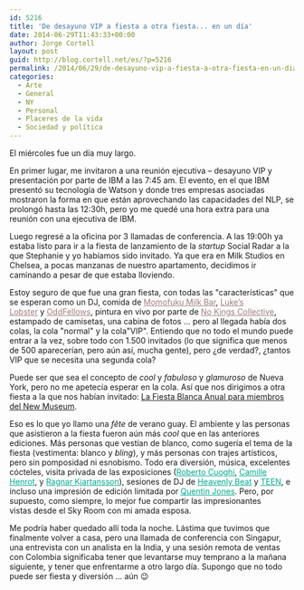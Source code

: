 ```yaml
---
id: 5216
title: 'De desayuno VIP a fiesta a otra fiesta... en un día'
date: 2014-06-29T11:43:33+00:00
author: Jorge Cortell
layout: post
guid: http://blog.cortell.net/es/?p=5216
permalink: /2014/06/29/de-desayuno-vip-a-fiesta-a-otra-fiesta-en-un-dia/
categories:
  - Arte
  - General
  - NY
  - Personal
  - Placeres de la vida
  - Sociedad y polí­tica
---
```

El miércoles fue un día muy largo.

En primer lugar, me invitaron a una reunión ejecutiva – desayuno VIP y presentación por parte de IBM a las 7:45 am. El evento, en el que IBM presentó su tecnología de Watson y donde tres empresas asociadas mostraron la forma en que están aprovechando las capacidades del NLP, se prolongó hasta las 12:30h, pero yo me quedé una hora extra para una reunión con una ejecutiva de IBM.


  


<div class="g-post" data-href="https://plus.google.com/117540328864057451888/posts/8NmZgJvGG3m">
</div>

Luego regresé a la oficina por 3 llamadas de conferencia. A las 19:00h ya estaba listo para ir a la fiesta de lanzamiento de la _startup_ Social Radar a la que Stephanie y yo habíamos sido invitado. Ya que era en Milk Studios en Chelsea, a pocas manzanas de nuestro apartamento, decidimos ir caminando a pesar de que estaba lloviendo.

Estoy seguro de que fue una gran fiesta, con todas las "características" que se esperan como un DJ, comida de <a style="color: #9f7e7f;" href="http://milkbarstore.com/" target="_blank">Momofuku Milk Bar</a>, <a style="color: #9f7e7f;" href="http://lukeslobster.com/" target="_blank">Luke’s Lobster</a> y <a style="color: #9f7e7f;" href="http://www.oddfellowsnyc.com/" target="_blank">OddFellows</a>, pintura en vivo por parte de <a style="color: #9f7e7f;" href="http://www.nokingscollective.com/" target="_blank">No Kings Collective</a>, estampado de camisetas, una cabina de fotos ... pero al llegada había dos colas, la cola "normal" y la cola"VIP". Entiendo que no todo el mundo puede entrar a la vez, sobre todo con 1.500 invitados (lo que significa que menos de 500 aparecerían, pero aún así, mucha gente), pero ¿de verdad?, ¿tantos VIP que se necesita una segunda cola?

Puede ser que sea el concepto de _cool_ y _fabuloso_ y _glamuroso_ de Nueva York, pero no me apetecía esperar en la cola. Así que nos dirigimos a otra fiesta a la que nos habían invitado: <a title="http://www.newmuseum.org/calendar/view/annual-white-party" href="http://www.newmuseum.org/calendar/view/annual-white-party" target="_blank">La Fiesta Blanca Anual para miembros del New Museum</a>.

Eso es lo que yo llamo una _fête_ de verano guay. El ambiente y las personas que asistieron a la fiesta fueron aún más _cool_ que en las anteriores ediciones. Más personas que vestían de blanco, como sugería el tema de la fiesta (vestimenta: blanco y _bling_), y más personas con trajes artísticos, pero sin pomposidad ni esnobismo. Todo era diversión, música, excelentes cócteles, visita privada de las exposiciones (<a style="font-weight: inherit; font-style: inherit; color: #00a88e;" href="http://www.newmuseum.org/exhibitions/view/roberto-cuoghi">Roberto Cuoghi</a>, <a style="font-weight: inherit; font-style: inherit; color: #00a88e;" href="http://www.newmuseum.org/exhibitions/view/camille-henrot">Camille Henrot</a>, y <a style="font-weight: inherit; font-style: inherit; color: #00a88e;" href="http://www.newmuseum.org/exhibitions/view/ragnar-kjartansson">Ragnar Kjartansson</a>), sesiones de DJ de <a style="font-weight: inherit; font-style: inherit; color: #00a88e;" href="http://heavenlybeat.tumblr.com/">Heavenly Beat</a> y <a style="font-weight: inherit; font-style: inherit; color: #00a88e;" href="http://teen-nyc.tumblr.com/">TEEN</a>, e incluso una impresión de edición limitada por <a style="font-weight: inherit; font-style: inherit; color: #00a88e;" href="http://www.newmuseum.org/pages/view/limited-edition">Quentin Jones</a>. Pero, por supuesto, como siempre, lo mejor fue compartir las impresionantes vistas desde el Sky Room con mi amada esposa.

Me podría haber quedado allí toda la noche. Lástima que tuvimos que finalmente volver a casa, pero una llamada de conferencia con Singapur, una entrevista con un analista en la India, y una sesión remota de ventas con Colombia significaba tener que levantarse muy temprano a la mañana siguiente, y tener que enfrentarme a otro largo día. Supongo que no todo puede ser fiesta y diversión ... aún 😉